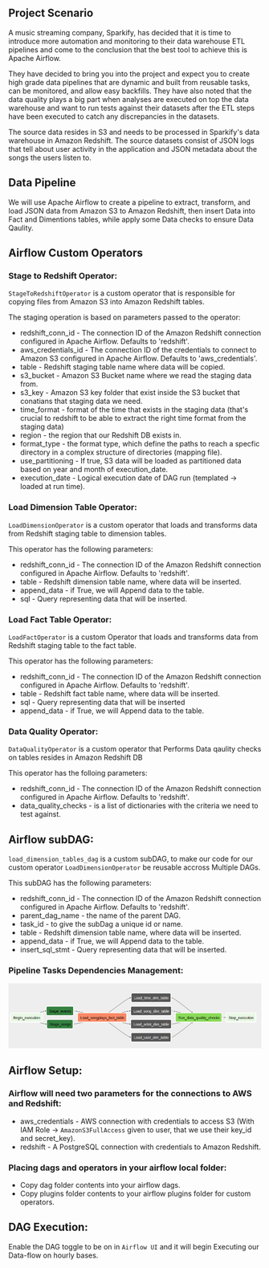 ## Project Scenario

A music streaming company, Sparkify, has decided that it is time to introduce more automation and monitoring to their data warehouse ETL pipelines and come to the conclusion that the best tool to achieve this is Apache Airflow.

They have decided to bring you into the project and expect you to create high grade data pipelines that are dynamic and built from reusable tasks, can be monitored, and allow easy backfills. They have also noted that the data quality plays a big part when analyses are executed on top the data warehouse and want to run tests against their datasets after the ETL steps have been executed to catch any discrepancies in the datasets.

The source data resides in S3 and needs to be processed in Sparkify's data warehouse in Amazon Redshift. The source datasets consist of JSON logs that tell about user activity in the application and JSON metadata about the songs the users listen to.

## Data Pipeline

We will use Apache Airflow to create a pipeline to extract, transform, and load JSON data from Amazon S3 to Amazon Redshift, then insert Data into Fact and Dimentions tables, while apply some Data checks to ensure Data Qaulity.

## Airflow Custom Operators

### Stage to Redshift Operator:

`StageToRedshiftOperator` is a custom operator that is responsible for copying files from Amazon S3 into Amazon Redshift tables.

The staging operation is based on parameters passed to the operator:

- redshift_conn_id - The connection ID of the Amazon Redshift connection configured in Apache Airflow. Defaults to 'redshift'.
- aws_credentials_id - The connection ID of the credentials to connect to Amazon S3 configured in Apache Airflow. Defaults to 'aws_credentials'.
- table - Redshift staging table name where data will be copied.
- s3_bucket - Amazon S3 Bucket name where we read the staging data from.
- s3_key - Amazon S3 key folder that exist inside the S3 bucket that conatians that staging data we need.
- time_format - format of the time that exists in the staging data (that's crucial to redshift to be able to extract the right time format from the staging data)
- region - the region that our Redshift DB exists in.
- format_type - the format type, which define the paths to reach a specfic directory in a complex structure of directories (mapping file).
- use_partitioning - If true, S3 data will be loaded as partitioned data based on year and month of execution_date.
- execution_date - Logical execution date of DAG run (templated -> loaded at run time).

### Load Dimension Table Operator:

`LoadDimensionOperator` is a custom operator that loads and transforms data from Redshift staging table to dimension tables.

This operator has the following parameters:

- redshift_conn_id - The connection ID of the Amazon Redshift connection configured in Apache Airflow. Defaults to 'redshift'.
- table - Redshift dimension table name, where data will be inserted.
- append_data - if True, we will Append data to the table.
- sql - Query representing data that will be inserted.

### Load Fact Table Operator:

`LoadFactOperator` is a custom Operator that loads and transforms data from Redshift staging table to the fact table.

This operator has the following parameters:

- redshift_conn_id - The connection ID of the Amazon Redshift connection configured in Apache Airflow. Defaults to 'redshift'.
- table - Redshift fact table name, where data will be inserted.
- sql - Query representing data that will be inserted
- append_data - if True, we will Append data to the table.

### Data Quality Operator:

`DataQualityOperator` is a custom operator that Performs Data qaulity checks on tables resides in Amazon Redshift DB

This operator has the folloing parameters:

- redshift_conn_id - The connection ID of the Amazon Redshift connection configured in Apache Airflow. Defaults to 'redshift'.
- data_quality_checks - is a list of dictionaries with the criteria we need to test against.

## Airflow subDAG:

`load_dimension_tables_dag` is a custom subDAG, to make our code for our custom operator `LoadDimensionOperator` be reusable accross Multiple DAGs.

This subDAG has the following parameters:

- redshift_conn_id - The connection ID of the Amazon Redshift connection configured in Apache Airflow. Defaults to 'redshift'.
- parent_dag_name - the name of the parent DAG.
- task_id - to give the subDag a unique id or name.
- table - Redshift dimension table name, where data will be inserted.
- append_data - if True, we will Append data to the table.
- insert_sql_stmt - Query representing data that will be inserted.

### Pipeline Tasks Dependencies Management:

![Pipeline Tasks Dependencies Management](https://github.com/Abdel-Raouf/Data-Pipeline-With-Airflow/blob/main/images/Screenshot%20from%202021-05-11%2009-00-32.png)

## Airflow Setup:

### Airflow will need two parameters for the connections to AWS and Redshift:

- aws_credentials - AWS connection with credentials to access S3 (With IAM Role -> `AmazonS3FullAccess` given to user, that we use their key_id and secret_key).
- redshift - A PostgreSQL connection with credentials to Amazon Redshift.

### Placing dags and operators in your airflow local folder:

- Copy dag folder contents into your airflow dags.
- Copy plugins folder contents to your airflow plugins folder for custom operators.

## DAG Execution:

Enable the DAG toggle to be on in `Airflow UI` and it will begin Executing our Data-flow on hourly bases.
